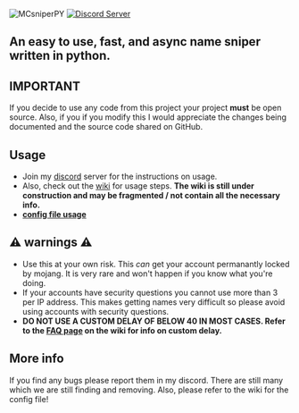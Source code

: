 ![MCsniperPY](https://i.imgur.com/qdr2ZHD.png)
[![Discord Server](https://img.shields.io/discord/734794891258757160?label=Discord)](https://discord.gg/jZm4qNF)
## An easy to use, fast, and async name sniper written in python.

## IMPORTANT

If you decide to use any code from this project your project **must** be open source. Also, if you if you modify this I would appreciate the changes being documented and the source code shared on GitHub.

## Usage

- Join my [discord](https://discord.gg/jZm4qNF) server for the instructions on usage.
- Also, check out the [wiki](https://github.com/Kqzz/MCsniperPY/wiki) for usage steps. **The wiki is still under construction and may be fragmented / not contain all the necessary info.**
- **[config file usage](https://github.com/Kqzz/MCsniperPY/wiki/config)**

## ⚠ warnings ⚠
- Use this at your own risk. This *can* get your account permanantly locked by mojang. It is very rare and won't happen if you know what you're doing.
- If your accounts have security questions you cannot use more than 3 per IP address. This makes getting names very difficult so please avoid using accounts with security questions.
- **DO NOT USE A CUSTOM DELAY OF BELOW 40 IN MOST CASES. Refer to the [FAQ page](https://github.com/Kqzz/MCsniperPY/wiki/FAQ) on the wiki for info on custom delay.**

## More info

If you find any bugs please report them in my discord. There are still many which we are still finding and removing. Also, please refer to the wiki for the config file!
